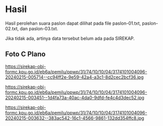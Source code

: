 # Hasil

Hasil perolehan suara paslon dapat dilihat pada file paslon-01.txt, paslon-02.txt, dan paslon-03.txt.

Jika tidak ada, artinya data tersebut belum ada pada SIREKAP.

## Foto C Plano

https://sirekap-obj-formc.kpu.go.id/eb6a/pemilu/ppwp/31/74/10/10/04/3174101004096-20240215-005714--cc94ff2e-9e59-42a4-a3c1-8d2cec2bcf36.jpg

https://sirekap-obj-formc.kpu.go.id/eb6a/pemilu/ppwp/31/74/10/10/04/3174101004096-20240215-003451--1d4fa73a-40ac-4da0-9dfd-fe4c4d3dec52.jpg

https://sirekap-obj-formc.kpu.go.id/eb6a/pemilu/ppwp/31/74/10/10/04/3174101004096-20240215-003632--383ac542-16c1-4566-9861-132dd354ffc8.jpg
